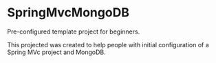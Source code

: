 # SpringMvcMongoDB
Pre-configured template project for beginners.

This projected was created to help people with initial configuration of a Spring MVc project and MongoDB.
